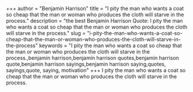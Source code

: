 +++
author = "Benjamin Harrison"
title = "I pity the man who wants a coat so cheap that the man or woman who produces the cloth will starve in the process."
description = "the best Benjamin Harrison Quote: I pity the man who wants a coat so cheap that the man or woman who produces the cloth will starve in the process."
slug = "i-pity-the-man-who-wants-a-coat-so-cheap-that-the-man-or-woman-who-produces-the-cloth-will-starve-in-the-process"
keywords = "I pity the man who wants a coat so cheap that the man or woman who produces the cloth will starve in the process.,benjamin harrison,benjamin harrison quotes,benjamin harrison quote,benjamin harrison sayings,benjamin harrison saying,quotes, sayings,quote, saying, motivation"
+++
I pity the man who wants a coat so cheap that the man or woman who produces the cloth will starve in the process.
